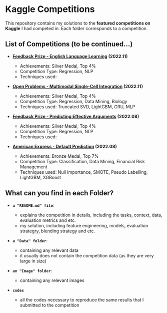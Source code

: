 # Kaggle Competitions

This repository contains my solutions to the **featured competitions on Kaggle** I had competed in. Each folder corresponds to a competition.


## List of Competitions (to be continued...)

- **[Feedback Prize - English Language Learning](https://www.kaggle.com/competitions/feedback-prize-english-language-learning) (2022.11)**

  - Achievements: Silver Medal, Top 4%
  - Competition Type: Regression, NLP
  - Techniques used: 

- **[Open Problems - Multimodal Single-Cell Integration](https://www.kaggle.com/competitions/open-problems-multimodal) (2022.11)**

  - Achievements: Silver Medal, Top 4%
  - Competition Type: Regression, Data Mining, Biology
  - Techniques used: Truncated SVD, LightGBM, GRU, MLP

- **[Feedback Prize - Predicting Effective Arguments](https://www.kaggle.com/competitions/feedback-prize-effectiveness) (2022.08)**
 
  - Achievements: Silver Medal, Top 4%
  - Competition Type: Regression, NLP
  - Techniques used: 

- **[American Express - Default Prediction](https://www.kaggle.com/competitions/amex-default-prediction) (2022.08)**
  
  - Achievements: Bronze Medal, Top 7%
  - Competition Type: Classification, Data Mining, Financial Risk Management
  - Techniques used: Null Importance, SMOTE, Pseudo Labelling, LightGBM, XGBoost


## What can you find in each Folder?

- **`a "README.md" file`**:

  - explains the competition in details, including the tasks, context, data, evaluation metrics and etc.
  - my solution, including feature engineering, models, evaluation strategry, blending strategy and etc.

- **`a "Data" folder`**:

  - containing any relevant data
  - it usually does not contain the competition data (as they are very large in size)
  
- **`an "Image" folder`**:

  - containing any relevant images
  
- **`codes`**

  - all the codes necessary to reproduce the same results that I submitted to the competition

